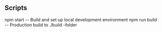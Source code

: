 ## Scripts ##
  npm start -- Build and set up local development environment
  npm run build -- Production build to ./build -folder
  
